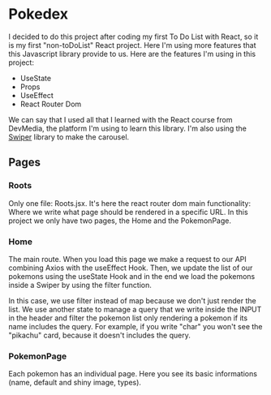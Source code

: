 # Pokedex

I decided to do this project after coding my first To Do List with React, so it is my first "non-toDoList" React project. Here I'm using more features that this Javascript library provide to us. Here are the features I'm using in this project:

* UseState
* Props
* UseEffect
* React Router Dom

We can say that I used all that I learned with the React course from DevMedia, the platform I'm using to learn this library. I'm also using the [Swiper](https://swiperjs.com/get-started) library to make the carousel.


## Pages

### Roots

Only one file: Roots.jsx. It's here the react router dom main functionality: Where we write what page should be rendered in a specific URL. In this project we only have two pages, the Home and the PokemonPage.

### Home

The main route. When you load this page we make a request to our API combining Axios with the useEffect Hook. Then, we update the list of our pokemons using the useState Hook and in the end we load the pokemons inside a Swiper by using the filter function. 

In this case, we use filter instead of map because we don't just render the list. We use another state to manage a query that we write inside the INPUT in the header and filter the pokemon list only rendering a pokemon if its name includes the query. For example, if you write "char" you won't see the "pikachu" card, because it doesn't includes the query.


### PokemonPage

Each pokemon has an individual page. Here you see its basic informations (name, default and shiny image, types).

